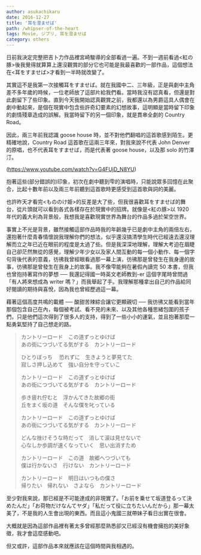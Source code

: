 ```yaml
---
author: asukachikaru
date: 2016-12-27
title: '耳を澄ませば'
path: /whipser-of-the-heart
tags: Movie, ジブリ, 耳を澄ませば
category: others
---
```


日前我決定完整把吉卜力作品裡宮崎駿導的全部看過一遍。不到一週前看過<紅の豚>後我覺得就算算上還沒觀賞的部分它也可能是我最喜歡的一部作品，這個想法在<耳をすませば>才看到一半時就改變了。

其實這不是我第一次接觸耳をすませば。就在我國中二、三年級，正是與劇中主角差不多年歲的時候，一位老師放了這部片給我們看。當時我沒有認真看，但還是對此劇留下了些印象。直到今天我開始認真觀賞之前，我都還以為男爵這具人偶會在劇中動起來，是個在現實中包含些許奇幻要素的幻想故事，這明顯是當時留下印象的劇情殘章造成的誤解。我當時留下的另一個印象，就是貫串全劇的 Country Road。

因此，兩三年前我認識 goose house 時，並不對他們翻唱的這首歌感到陌生。更精確地說，Country Road 這首歌在這兩三年來，對我來說不代表 John Denver 的原唱，也不代表耳をすませば，而是代表著 goose house，以及那 solo 的竹澤汀。

(https://www.youtube.com/watch?v=G4FUjD_N8YU)

抱著這些(部分錯誤的)印象，初次在劇中聽到雫的演唱時，只能說眾多回憶在此聚合，比起十數年前以及兩三年前聽到這首歌時更感受到這首歌與詞的美麗。

也許昨天才看完<もののけ姫>的反差是大了些，但我很喜歡耳をすませば的舞台，從片頭就可以看到各式各樣存在於現實中的招牌。就像是<紅の豚>以 1920 年代的義大利為背景般，我想我是喜歡現實世界為舞台的作品多過於架空世界。

事實上不光是背景，雖然接觸這部作品時我的年齡幾乎已是劇中主角的兩倍左右，還抱著什麼青春情懷說我理解你們的想法，似乎還沒搞清學生時代已經遠去還沒理解而立之年已近在眼前的程度是太過了些。但是我深深地理解，理解大考迫在眉睫自己卻茫然無從的感覺，理解少年少女以及家人間互動的每一個小動作、每一個字句背後代表的意義，彷彿我曾經眼看過那一幕上演，彷彿那是曾發生在我身邊的故事，彷彿那是曾發生在我身上的故事。我不像雫能夠在暑假內讀完 50 本書，但我也曾抱持著寫作的夢想 ── 我還記得國一時英文老師教到-er 這個字尾時曾問過「有人將來想成為 writer 嗎？」而我舉起了手。我理解那種拿出自己的作品給同好閱讀的期待與喜悅，因為我也曾經歷過這一幕。

藉著這個高度共鳴的載體 ── 酸甜苦辣綜合讓它更顯親切 ── 我彷彿又能看到當年那個包含自己在內，每個被考試、看不見的未來、以及其他各種思緒包圍的孩子們，只是他們這次得到了很多人的支持，得到了一些小小的運氣，並且抱著那麼一點勇氣堅持了自己想走的路。

> カントリーロード　この道ずっとゆけば<br>
> あの街につづいてる気がする　カントリーロード
>
> ひとりぼっち 　恐れずに　生きようと夢見てた<br>
> 寂しさ押し込めて　強い自分を守っていこ
>
> カントリーロード　この道ずっとゆけば<br>
> あの街につづいてる気がする　カントリーロード
>
> 歩き疲れ佇むと　浮かんてきた故郷の街<br>
> 丘をまく坂の道　そんな僕を叱っている
>
> カントリーロード　この道ずっとゆけば<br>
> あの街につづいてる気がする　カントリーロード
>
> どんな挫けそうな時だって　消して涙は見せないで<br>
> 心なしか歩調が速くなっていく　思い出消すため
>
> カントリーロード　この道　故郷へつづいても<br>
> 僕は行かないさ　行けない　カントリーロード
>
> カントリーロード　明日はいつもの僕さ<br>
> 帰りたい　帰れない　さよなら　カントリーロード

至少對我來說，那已經是不可能達成的非現實了。「お前を乗せて坂道登るって決めたんだ」「お荷物だけなんてヤダ」「私だって役に立ちたいんだから」那一幕太美了，不是我的人生會出現的東西。而且這小鬼國三就帶妹子看日出實在很會。

大概就是因為這部作品裡有著太多曾經那麼熟悉卻又已經沒有機會擁抱的美好象徵，我才會這麼感動吧。

但又或許，這部作品本來就應該在這個時間與我相遇的。
